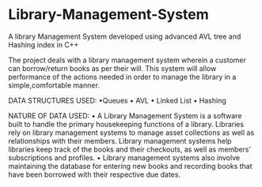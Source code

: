 # Library-Management-System
A library Management System developed using advanced AVL tree and Hashing index in C++

The project deals with a library management system wherein a customer can borrow/return 
books as per their will. This system will allow performance of the actions needed in order to 
manage the library in a simple,comfortable manner.

DATA STRUCTURES USED:
•Queues • AVL • Linked List • Hashing

NATURE OF DATA USED:
• A Library Management System is a software built to handle the primary housekeeping 
functions of a library. Libraries rely on library management systems to manage asset 
collections as well as relationships with their members. Library management systems help 
libraries keep track of the books and their checkouts, as well as members’ subscriptions and 
profiles.
• Library management systems also involve maintaining the database for entering new books 
and recording books that have been borrowed with their respective due dates.
